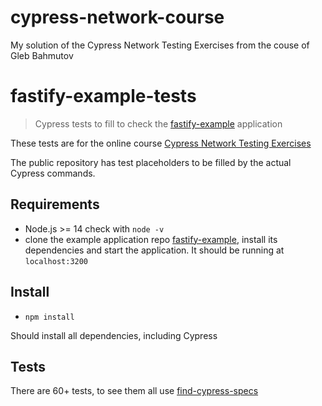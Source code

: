 # cypress-network-course
My solution of the Cypress Network Testing Exercises from the couse of Gleb Bahmutov

# fastify-example-tests

> Cypress tests to fill to check the [fastify-example](https://github.com/bahmutov/fastify-example) application

These tests are for the online course [Cypress Network Testing Exercises](https://cypress.tips/courses)

The public repository has test placeholders to be filled by the actual Cypress commands.

## Requirements

- Node.js >= 14 check with `node -v`
- clone the example application repo [fastify-example](https://github.com/bahmutov/fastify-example), install its dependencies and start the application. It should be running at `localhost:3200`

## Install

- `npm install`

Should install all dependencies, including Cypress


## Tests

There are 60+ tests, to see them all use [find-cypress-specs](https://github.com/Ailin-Glez/cypress-network-course/tree/main/fastify-example-tests/cypress/integration)


